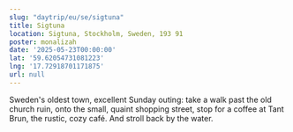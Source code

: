 ```yaml
---
slug: "daytrip/eu/se/sigtuna"
title: Sigtuna
location: Sigtuna, Stockholm, Sweden, 193 91
poster: monalizah
date: '2025-05-23T00:00:00'
lat: '59.62054731081223'
lng: '17.72918701171875'
url: null
---
```


Sweden's oldest town, excellent Sunday outing: take a walk past the old church ruin, onto the small, quaint shopping street, stop for a coffee at Tant Brun, the rustic, cozy café. And stroll back by the water.
